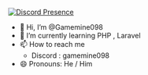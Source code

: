 
[![Discord Presence](https://lanyard.cnrad.dev/api/594483633662984192)](https://discord.com/users/594483633662984192)

- 👋 Hi, I’m @Gamemine098
- 🌱 I’m currently learning PHP , Laravel
- 📫 How to reach me
  - Discord : gamemine098
- 😄 Pronouns: He / Him
